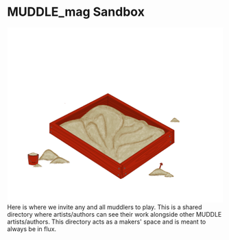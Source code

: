 # MUDDLE_mag Sandbox  
 ![A played in sandbox.](../PromotionalMaterials/Sandbox_11-1.png) 
  Here is where we invite any and all muddlers to play. This is a shared directory where artists/authors can see their work alongside other MUDDLE artists/authors. This directory acts as a makers' space and is meant to always be in flux.   
